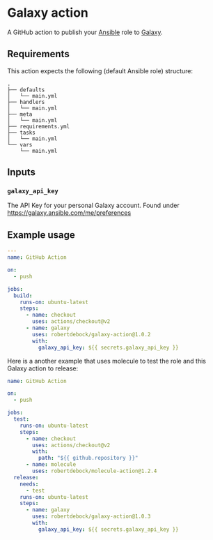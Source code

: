# Galaxy action

A GitHub action to publish your [Ansible](https://www.ansible.com/) role to [Galaxy](https://galaxy.ansible.com/).

## Requirements

This action expects the following (default Ansible role) structure:
```
.
├── defaults
│   └── main.yml
├── handlers
│   └── main.yml
├── meta
│   └── main.yml
├── requirements.yml
├── tasks
│   └── main.yml
└── vars
    └── main.yml
```

## Inputs

### `galaxy_api_key`

The API Key for your personal Galaxy account. Found under https://galaxy.ansible.com/me/preferences

## Example usage

```yaml
---
name: GitHub Action

on:
  - push

jobs:
  build:
    runs-on: ubuntu-latest
    steps:
      - name: checkout
        uses: actions/checkout@v2
      - name: galaxy
        uses: robertdebock/galaxy-action@1.0.2
        with:
          galaxy_api_key: ${{ secrets.galaxy_api_key }}
```

Here is a another example that uses molecule to test the role and this Galaxy action to release:

```yaml
name: GitHub Action

on:
  - push

jobs:
  test:
    runs-on: ubuntu-latest
    steps:
      - name: checkout
        uses: actions/checkout@v2
        with:
          path: "${{ github.repository }}"
      - name: molecule
        uses: robertdebock/molecule-action@1.2.4
  release:
    needs:
      - test
    runs-on: ubuntu-latest
    steps:
      - name: galaxy
        uses: robertdebock/galaxy-action@1.0.3
        with:
          galaxy_api_key: ${{ secrets.galaxy_api_key }}
```
